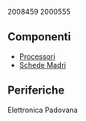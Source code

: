 2008459
2000555

## Componenti

 - [Processori](componenti/processori.md)
 - [Schede Madri](componenti/schede_madri.md)

## Periferiche

Elettronica Padovana
